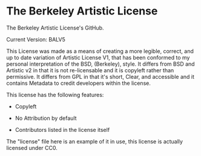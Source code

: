 # The Berkeley Artistic License
The Berkeley Artistic License's GitHub.

Current Version: BALV5

This License was made as a means of creating a more legible, correct, and up to date variation of Artistic License V1, that has been conformed to my personal interpretation of the BSD, (Berkeley), style. It differs from BSD and Artistic v2 in that it is not re-licensable and it is copyleft rather than permissive. It differs from GPL in that it's short, Clear, and accessible and it contains Metadata to credit developers within the license. 

This license has the following features:

- Copyleft

- No Attribution by default

- Contributors listed in the license itself 

The "license" file here is an example of it in use, this license is actually licensed under CC0.
